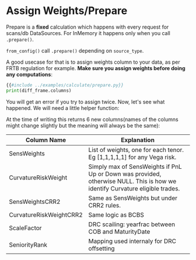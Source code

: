 # Assign Weights/Prepare

Prepare is a **fixed** calculation which happens with every request for scans/db DataSources. For InMemory it happens only when you call `.prepare()`.

`from_config()` call `.prepare()` depending on `source_type`.

A good usecase for that is to assign weights column to your data, as per FRTB regulation for example. **Make sure you assign weights before doing any computations**:

```python
{{#include ../examples/calculate/prepare.py}}
print(diff_frame.columns)
```

You will get an error if you try to assign twice. Now, let's see what happened. We will need a little helper function:


At the time of writing this returns 6 new columns(names of the columns might change slightly but the meaning will always be the same):

| Column Name               | Explanation                                                                                                                  |
|---------------------------|------------------------------------------------------------------------------------------------------------------------------|
| SensWeights               | List of weights, one for each tenor. Eg \[1,1,1,1,1\] for any Vega risk.                                                       |
|  CurvatureRiskWeight      | Simply max of SensWeights if PnL Up or Down was provided, otherwise NULL. This is how we identify Curvature eligible trades. |
|  SensWeightsCRR2          | Same as SensWeights but under CRR2 rules.                                                                                    |
|  CurvatureRiskWeightCRR2  | Same logic as BCBS                                                                                                           |
|  ScaleFactor              | DRC scailing: yearfrac between COB and MaturityDate                                                                          |
|  SeniorityRank            | Mapping used internaly for DRC offsetting                                                                                    |
